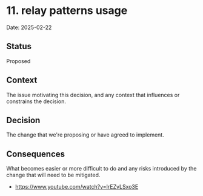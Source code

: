 # 11. relay patterns usage

Date: 2025-02-22

## Status

Proposed

## Context

The issue motivating this decision, and any context that influences or constrains the decision.

## Decision

The change that we're proposing or have agreed to implement.

## Consequences

What becomes easier or more difficult to do and any risks introduced by the change that will need to be mitigated.


* https://www.youtube.com/watch?v=IrEZvLSxo3E